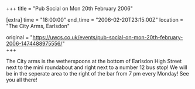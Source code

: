 +++
title = "Pub Social on Mon 20th February 2006"

[extra]
time = "18:00:00"
end_time = "2006-02-20T23:15:00Z"
location = "The City Arms, Earlsdon"

original = "https://uwcs.co.uk/events/pub-social-on-mon-20th-february-2006-1474488975556/"    
+++

The City arms is the wetherspoons at the bottom of Earlsdon High Street next to the mini roundabout and right next to a number 12 bus stop\! We will be in the seperate area to the right of the bar from 7 pm every Monday\! See you all there\!

